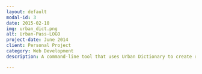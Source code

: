 ```yaml
---
layout: default
modal-id: 3
date: 2015-02-10
img: urban_dict.png
alt: Urban-Pass-LOGO
project-date: June 2014
client: Personal Project
category: Web Development
description: A command-line tool that uses Urban Dictionary to create random passwords. [Urban_Pass](www.github.com/enilsen16/urban_pass)

---
```

